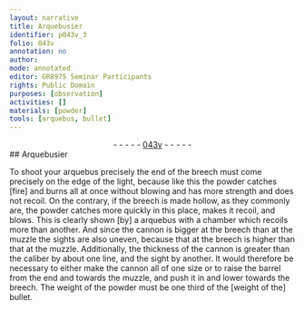 ```yaml
---
layout: narrative
title: Arquebusier
identifier: p043v_3
folio: 043v
annotation: no
author:
mode: annotated
editor: GR8975 Seminar Participants
rights: Public Domain
purposes: [observation]
activities: []
materials: [powder]
tools: [arquebus, bullet]
---
```


 <div class="folio" align="center">- - - - - <a href="http://gallica.bnf.fr/ark:/12148/btv1b10500001g/f92.image" target="_blank">043v</a> - - - - - </div>   
## Arquebusier

 
To shoot your <span class="tool">arquebus</span> precisely the end of the breech must come precisely on the edge of the light, because like this the <span class="material">powder</span> catches [fire] and burns all at once without blowing and has more strength and does not recoil. On the contrary, if the breech is made hollow, as they commonly are, the powder catches more quickly in this place, makes it recoil, and blows. This is clearly shown [by] a arquebus with a chamber which recoils more than another. And since the cannon is bigger at the breech than at the muzzle the sights are also uneven, because that at the breech is higher than that at the muzzle. Additionally, the thickness of the cannon is greater than the caliber by about one line, and the sight by another. It would therefore be necessary to either make the cannon all of one size or to raise the barrel from the end and towards the muzzle, and push it in and lower towards the breech. The weight of the powder must be one third of the [weight of the] <span class="tool">bullet</span>.
 